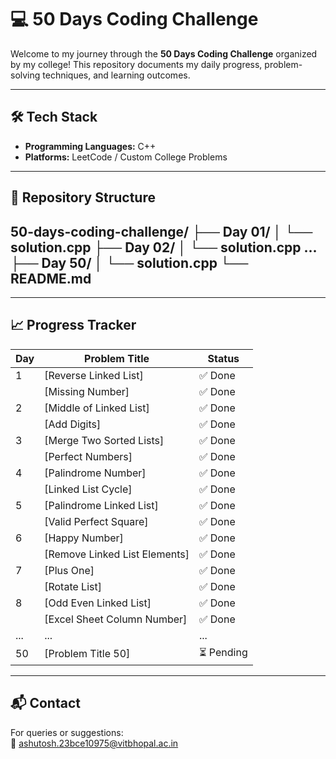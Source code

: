 # 💻 50 Days Coding Challenge

Welcome to my journey through the **50 Days Coding Challenge** organized by my college! This repository documents my daily progress, problem-solving techniques, and learning outcomes.

---

## 🛠️ Tech Stack

- **Programming Languages:** C++  
- **Platforms:** LeetCode / Custom College Problems

---

## 📂 Repository Structure

50-days-coding-challenge/
├── Day 01/
│ └── solution.cpp
├── Day 02/
│ └── solution.cpp
...
├── Day 50/
│ └── solution.cpp
└── README.md
---

---

## 📈 Progress Tracker

| Day | Problem Title                  | Status     |
|-----|--------------------------------|------------|
| 1   | [Reverse Linked List]          | ✅ Done    |
|     | [Missing Number]               | ✅ Done    |
| 2   | [Middle of Linked List]        | ✅ Done    |
|     | [Add Digits]                   | ✅ Done    |
| 3   | [Merge Two Sorted Lists]       | ✅ Done    |
|     | [Perfect Numbers]              | ✅ Done    |
| 4   | [Palindrome Number]            | ✅ Done    |
|     | [Linked List Cycle]            | ✅ Done    |
| 5   | [Palindrome Linked List]       | ✅ Done    |
|     | [Valid Perfect Square]         | ✅ Done    |
| 6   | [Happy Number]                 | ✅ Done    |
|     | [Remove Linked List Elements]  | ✅ Done    |
| 7   | [Plus One]                     | ✅ Done    |
|     | [Rotate List]                  | ✅ Done    |
| 8   | [Odd Even Linked List]         | ✅ Done    |
|     | [Excel Sheet Column Number]    | ✅ Done    |
| ... | ...                            | ...        |
| 50  | [Problem Title 50]             | ⏳ Pending |


---


## 📬 Contact

For queries or suggestions:  
📧 ashutosh.23bce10975@vitbhopal.ac.in
  
